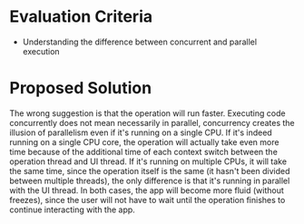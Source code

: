 # Evaluation Criteria

- Understanding the difference between concurrent and parallel execution

# Proposed Solution

The wrong suggestion is that the operation will run faster.
Executing code concurrently does not mean necessarily in parallel, concurrency creates the illusion of parallelism even
if it's running on a single CPU. If it's indeed running on a single CPU core, the operation will actually take even more
time because of the additional time of each context switch between the operation thread and UI thread. If it's running
on multiple CPUs, it will take the same time, since the operation itself is the same (it hasn't been divided between
multiple threads), the only difference is that it's running in parallel with the UI thread. In both cases, the app will
become more fluid (without freezes), since the user will not have to wait until the operation finishes to continue
interacting with the app. 